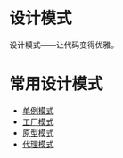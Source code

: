 # 设计模式

设计模式——让代码变得优雅。

# 常用设计模式

* [单例模式](docs/Java面试必备：手写单例模式.md)
* [工厂模式](docs/工厂模式超详解（代码示例）.md)
* [原型模式](docs/设计模式之原型模式.md)
* [代理模式](docs/设计模式之代理模式.md)
